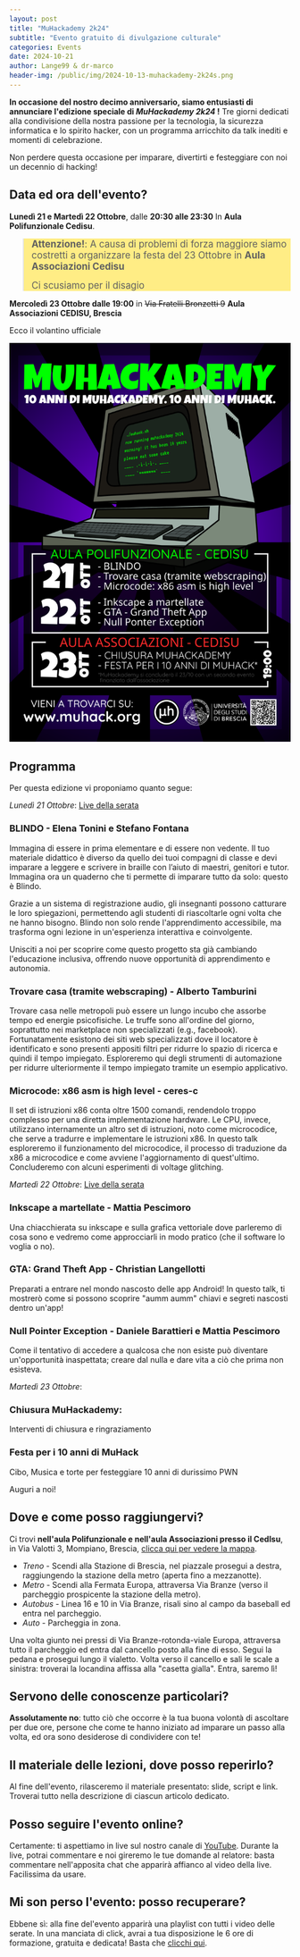 ```yaml
---
layout: post
title: "MuHackademy 2k24"
subtitle: "Evento gratuito di divulgazione culturale"
categories: Events
date: 2024-10-21
author: Lange99 & dr-marco
header-img: /public/img/2024-10-13-muhackademy-2k24s.png
---
```

**In occasione del nostro decimo anniversario, siamo entusiasti di annunciare l'edizione speciale di  *MuHackademy 2k24* !** Tre giorni dedicati alla condivisione della nostra passione per la tecnologia, la sicurezza informatica e lo spirito hacker, con un programma arricchito da talk inediti e momenti di celebrazione.

Non perdere questa occasione per imparare, divertirti e festeggiare con noi un decennio di hacking!

## Data ed ora dell'evento?

**Lunedì 21 e Martedì 22 Ottobre**, dalle **20:30 alle 23:30** In **Aula Polifunzionale Cedisu**.

<blockquote style="background: #ffed85;">
<big><strong>Attenzione!</strong>: A causa di problemi di forza maggiore siamo costretti a organizzare la festa del 23 Ottobre in <strong>Aula Associazioni Cedisu</strong> 

Ci scusiamo per il disagio</big>
</blockquote>

**Mercoledì 23 Ottobre dalle 19:00** in ~~Via Fratelli Bronzetti 9~~ **Aula Associazioni CEDISU, Brescia**

Ecco il volantino ufficiale

![Volantino](/public/img/2024-10-13-muhackademy-2k24s.png)

## Programma

Per questa edizione vi proponiamo quanto segue:

_Lunedì 21 Ottobre_: [Live della serata](https://www.youtube.com/watch?v=G3T6IhDe1iI)

### __BLINDO - Elena Tonini e Stefano Fontana__

Immagina di essere in prima elementare e di essere non vedente. Il tuo materiale didattico è diverso da quello dei tuoi compagni di classe e devi imparare a leggere e scrivere in braille con l’aiuto di maestri, genitori e tutor.
Immagina ora un quaderno che ti permette di imparare tutto da solo: questo è Blindo.

Grazie a un sistema di registrazione audio, gli insegnanti possono catturare le loro spiegazioni, permettendo agli studenti di riascoltarle ogni volta che ne hanno bisogno. Blindo non solo rende l'apprendimento accessibile, ma trasforma ogni lezione in un'esperienza interattiva e coinvolgente.

Unisciti a noi per scoprire come questo progetto sta già cambiando l'educazione inclusiva, offrendo nuove opportunità di apprendimento e autonomia.

### __Trovare casa (tramite webscraping) - Alberto Tamburini__

Trovare casa nelle metropoli può essere un lungo incubo che assorbe tempo ed energie psicofisiche. Le truffe sono all'ordine del giorno, soprattutto nei marketplace non specializzati (e.g., facebook). Fortunatamente esistono dei siti web specializzati dove il locatore è identificato e sono presenti appositi filtri per ridurre lo spazio di ricerca e quindi il tempo impiegato. Esploreremo qui degli strumenti di automazione per ridurre ulteriormente il tempo impiegato tramite un esempio applicativo.

### __Microcode: x86 asm is high level - ceres-c__

Il set di istruzioni x86 conta oltre 1500 comandi, rendendolo troppo complesso per una diretta implementazione hardware. Le CPU, invece, utilizzano internamente un altro set di istruzioni, noto come microcodice, che serve a tradurre e implementare le istruzioni x86. In questo talk esploreremo il funzionamento del microcodice, il processo di traduzione da x86 a microcodice e come avviene l'aggiornamento di quest'ultimo. Concluderemo con alcuni esperimenti di voltage glitching.

_Martedì 22 Ottobre_: [Live della serata](https://www.youtube.com/watch?v=G3T6IhDe1iI)

### __Inkscape a martellate - Mattia Pescimoro__

Una chiacchierata su inkscape e sulla grafica vettoriale dove parleremo di cosa sono e vedremo come approcciarli in modo pratico (che il software lo voglia o no).

### __GTA: Grand Theft App - Christian Langellotti__

Preparati a entrare nel mondo nascosto delle app Android! In questo talk, ti mostrerò come si possono scoprire "aumm aumm" chiavi e segreti nascosti dentro un'app!

### __Null Pointer Exception - Daniele Barattieri e Mattia Pescimoro__

Come il tentativo di accedere a qualcosa che non esiste può diventare un'opportunità inaspettata; creare dal nulla e dare vita a ciò che prima non esisteva.


_Martedì 23 Ottobre_:

### Chiusura MuHackademy:

Interventi di chiusura e ringraziamento

### Festa per i 10 anni di MuHack

Cibo, Musica e torte per festeggiare 10 anni di durissimo PWN

Auguri a noi!


## Dove e come posso raggiungervi?

Ci trovi __nell'aula Polifunzionale e nell'aula Associazioni presso il CedIsu__, in Via Valotti 3, Mompiano, Brescia, [clicca qui per vedere la mappa](https://goo.gl/maps/cxAs66G3Kqm).

* <span class="fa fa-1x fa-train"> *Treno* - Scendi alla Stazione di Brescia, nel piazzale prosegui a destra, raggiungendo la stazione della metro (aperta fino a mezzanotte).
* <span class="fa fa-1x fa-subway"> *Metro* - Scendi alla Fermata Europa, attraversa Via Branze (verso il parcheggio prospicente la stazione della metro).
* <span class="fa fa-1x fa-bus"> *Autobus* - Linea 16 e 10 in Via Branze, risali sino al campo da baseball ed entra nel parcheggio.
* <span class="fa fa-1x fa-car"> *Auto* - Parcheggia in zona.

Una volta giunto nei pressi di Via Branze-rotonda-viale Europa, attraversa tutto il parcheggio ed entra dal cancello posto alla fine di esso. Segui la pedana e prosegui lungo il vialetto. Volta verso il cancello e sali le scale a sinistra: troverai la locandina affissa alla "casetta gialla". Entra, saremo lì!


## Servono delle conoscenze particolari?

__Assolutamente no__: tutto ciò che occorre è la tua buona volontà di ascoltare per due ore, persone che come te hanno iniziato ad imparare un passo alla volta, ed ora sono desiderose di condividere con te!

## Il materiale delle lezioni, dove posso reperirlo?

Al fine dell'evento, rilasceremo il materiale presentato: slide, script e link. Troverai tutto nella descrizione di ciascun articolo dedicato.

## Posso seguire l'evento online?

Certamente: ti aspettiamo in live sul nostro canale di [YouTube](https://www.youtube.com/@MuHack/streams). Durante la live, potrai commentare e noi gireremo le tue domande al relatore: basta commentare nell'apposita chat che apparirà affianco al video della live. Facilissima da usare.

## Mi son perso l'evento: posso recuperare?

Ebbene sì: alla fine del'evento apparirà una playlist con tutti i video delle serate. In una manciata di click, avrai a tua disposizione le 6 ore di formazione, gratuita e dedicata! Basta che [clicchi qui](https://www.youtube.com/@MuHack/streams).

